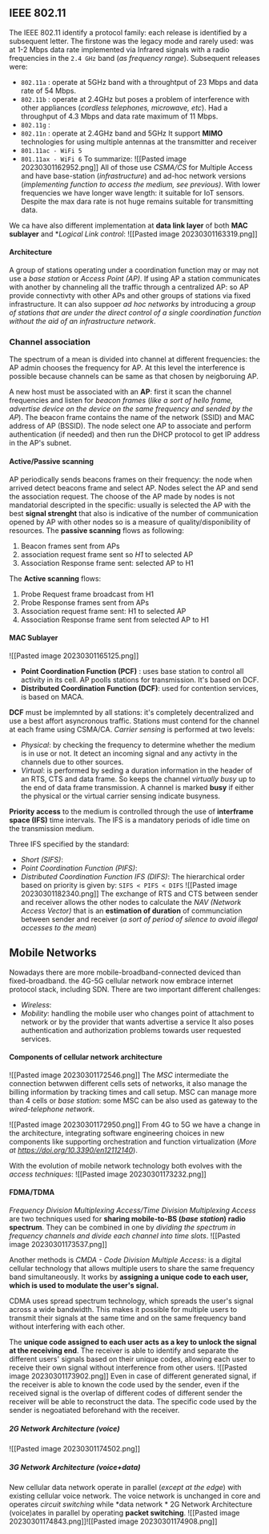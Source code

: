 ## IEEE 802.11
The IEEE 802.11 identify a protocol family: each release is identified by a subsequent letter. The firstone was the legacy mode and rarely used: was at 1-2 Mbps data rate implemented via Infrared signals with a radio frequencies in the `2.4 GHz` band (*as frequency range*). Subsequent releases were:
- `802.11a` : operate at 5GHz band with a throughtput of 23 Mbps and data rate of 54 Mbps. 
- `802.11b` : operate at 2.4GHz but poses a problem of interference with other appliances (*cordless telephones, microwave, etc*). Had a throughput of 4.3 Mbps and data rate maximum of 11 Mbps.
- `802.11g` : 
- `802.11n` : operate at 2.4GHz band and 5GHz 
	It support **MIMO** technologies for using multiple antennas at the transmitter and receiver
- `801.11ac - WiFi 5`
- `801.11ax - WiFi 6` 
To summarize:
![[Pasted image 20230301162952.png]]
All of those use *CSMA/CS* for Multiple Access and have base-station (*infrastructure*) and ad-hoc network versions (*implementing function to access the medium, see previous)*. With lower frequencies we have longer wave length: it suitable for IoT sensors. Despite the max dara rate is not huge remains suitable for transmitting data. 

We ca have also different implementation at **data link layer** of both **MAC sublayer** and **Logical Link control*:
![[Pasted image 20230301163319.png]]

#### Architecture
A group of stations operating under a coordination function may or may not use a *base station* or *Access Point (AP)*. 
If using AP a station communicates with another by channeling all the traffic through a centralized AP: so AP provide connectivty with other APs and other groups of stations via fixed infrastructure. 
It can also suppoer *ad hoc networks* by introducing a *group of stations that are under the direct control of a single coordination function without the aid of an infrastructure network*. 

### Channel association
The spectrum of a mean is divided into channel at different frequencies: the AP admin chooses the frequency for AP. At this level the interference is possible because channels can be same as that chosen by neigboruing AP.

A new host must be associated with an **AP**: first it scan the channel frequencies and listen for *beacon frames* (*like a sort of hello frame, advertise device on the device on the same frequency and sended by the AP*). The beacon frame contains the name of the network (SSID) and MAC address of AP (BSSID).
The node select one AP to associate and perform authentication (if needed) and then run the DHCP protocol to get IP address in the AP's subnet. 

#### Active/Passive scanning
AP periodically sends beacons frames on their frequency: the node when arrived detect beacons frame and select AP. Nodes select the AP and send the association request. 
The choose of the AP made by nodes is not mandatorial descripted in the specific: usually is selected the AP with the best **signal strenght** that also is indicative of the number of communication opened by AP with other nodes so is a measure of quality/disponibility of resources.
The **passive scanning** flows as following:
1. Beacon frames sent from APs
2. association request frame sent so *H1* to selected AP
3. Association Response frame sent: selected AP to H1

The **Active scanning** flows:
1. Probe Request frame broadcast from H1
2. Probe Response frames sent from APs
3. Association request frame sent: H1 to selected AP
4. Association Response frame sent from selected AP to H1

#### MAC Sublayer
![[Pasted image 20230301165125.png]]
- **Point Coordination Function (PCF)** : uses base station to control all activity in its cell. AP poolls stations for transmission. It's based on DCF. 
- **Distributed Coordination Function (DCF)**: used for contention services, is based on MACA.

**DCF** must be implemnted by all stations: it's completely decentralized and use a best affort asyncronous traffic. Stations must contend for the channel at each frame using CSMA/CA.
  *Carrier sensing* is performed at two levels:
  - *Physical*: by checking the frequency to determine whether the medium is in use or not. It detect an incoming signal and any activty in the channels due to other sources.
  - *Virtual*: is performed by seding a duration information in the header of an RTS, CTS and data frame. So keeps the channel *virtually busy* up to the end of data frame transmission.
A channel is marked **busy** if either the physical or the virtual carrier sensing indicate busyness. 

**Priority access** to the medium is controlled through the use of **interframe space (IFS)** time intervals. The IFS is a mandatory periods of idle time on the transmission medium. 

Three IFS specified by the standard:
- *Short (SIFS)*:
- *Point Coordination Function (PIFS)*: 
- *Distributed Coordination Function IFS (DIFS)*:
The hierarchical order based on priority is given by:
						`SIFS < PIFS < DIFS`
![[Pasted image 20230301182340.png]]
The exchange of RTS and CTS between sender and receiver allows the other nodes to calculate the *NAV (Network Access Vector)* that is an **estimation of duration** of communciation between sender and receiver (*a sort of period of silence to avoid illegal accesses to the mean*) 

## Mobile Networks
Nowadays there are more mobile-broadband-connected deviced than fixed-broadband. the 4G-5G cellular network now embrace internet protocol stack, including SDN.
There are two important different challenges:
- *Wireless*:
- *Mobility*: handling the mobile user who changes point of attachment to network or by the provider that wants advertise a service It also poses authentication and authorization problems towards user requested services. 


#### Components of cellular network architecture
![[Pasted image 20230301172546.png]]
The *MSC* intermediate the connection betwwen different cells sets of networks, it also manage the billing information by tracking times and call setup.
MSC can manage more than 4 cells or *base station*: some MSC can be also used as gateway to the *wired-telephone network*. 

![[Pasted image 20230301172950.png]]
From 4G to 5G we have a change in the architecture, integrating software engineering choices in new components like supporting orchestration and function virtualization (*More at https://doi.org/10.3390/en12112140*). 

With the evolution of mobile network technology both evolves with the *access techniques*:
![[Pasted image 20230301173232.png]]

#### FDMA/TDMA
*Frequency Division Multiplexing Access/Time Division Multiplexing Access* are two techniques used for **sharing mobile-to-BS (*base station*) radio spectrum**. 
They can be combined in one by *dividing the spectrum in frequency channels and divide each channel into time slots*.
![[Pasted image 20230301173537.png]]

Another methods is *CMDA - Code Division Multiple Access*: is a digital cellular technology that allows multiple users to share the same frequency band simultaneously. It works by **assigning a unique code to each user, which is used to modulate the user's signal.**

CDMA uses spread spectrum technology, which spreads the user's signal across a wide bandwidth. This makes it possible for multiple users to transmit their signals at the same time and on the same frequency band without interfering with each other.

The **unique code assigned to each user acts as a key to unlock the signal at the receiving end**. The receiver is able to identify and separate the different users' signals based on their unique codes, allowing each user to receive their own signal without interference from other users.
![[Pasted image 20230301173902.png]]
Even in case of different generated signal, if the receiver is able to known the code used by the sender, even if the received signal is the overlap of different codes of different sender the receiver will be able to reconstruct the data. The specific code used by the sender is negoatiated beforehand with the receiver. 

##### 2G Network Architecture (voice)
![[Pasted image 20230301174502.png]]

##### 3G Network Architecture (voice+data)
New cellular data network operate in parallel (*except at the edge*) with existing cellular voice network. The voice network is unchanged in core and operates *circuit switching* while *data network * 2G Network Architecture (voice)ates in parallel by operating **packet switching**. 
![[Pasted image 20230301174843.png]]![[Pasted image 20230301174908.png]]

